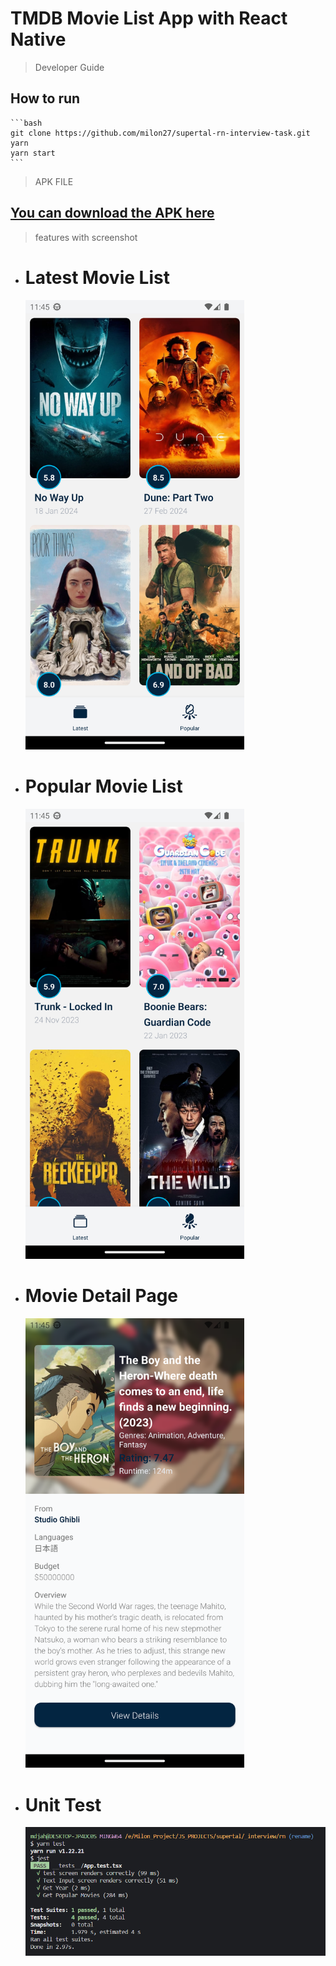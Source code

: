 # TMDB Movie List App with React Native

> Developer Guide

## How to run

    ```bash
    git clone https://github.com/milon27/supertal-rn-interview-task.git
    yarn
    yarn start
    ```

> APK FILE

## [You can download the APK here](https://github.com/milon27/supertal-rn-interview-task/raw/master/tmdb.apk)

> features with screenshot

-   # Latest Movie List

    <img src="screenshot/latest.png" alt="image" width="350"/>

-   # Popular Movie List

    <img src="screenshot/popular.png" alt="image" width="350"/>

-   # Movie Detail Page

    <img src="screenshot/details.png" alt="image" width="350"/>

-   # Unit Test

    ![image](screenshot/test.png)
